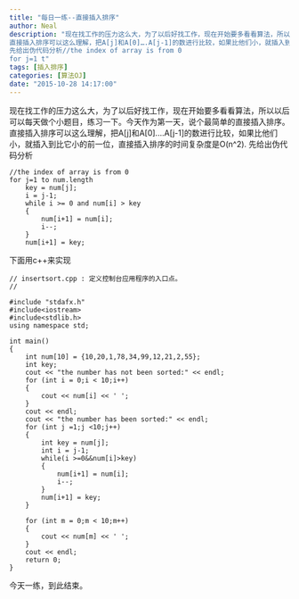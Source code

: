 ```yaml
---
title: "每日一练--直接插入排序"
author: Neal
description: "现在找工作的压力这么大，为了以后好找工作，现在开始要多看看算法，所以以后可以每天做个小题目，练习一下。今天作为第一天，说个最简单的直接插入排序。 
直接插入排序可以这么理解，把A[j]和A[0]….A[j-1]的数进行比较，如果比他们小，就插入到比它小的前一位，直接插入排序的时间复杂度是O(n^2). 
先给出伪代码分析//the index of array is from 0
for j=1 t"
tags: [插入排序]
categories: [算法OJ]
date: "2015-10-28 14:17:00"
---
```

现在找工作的压力这么大，为了以后好找工作，现在开始要多看看算法，所以以后可以每天做个小题目，练习一下。今天作为第一天，说个最简单的直接插入排序。
直接插入排序可以这么理解，把A[j]和A[0]....A[j-1]的数进行比较，如果比他们小，就插入到比它小的前一位，直接插入排序的时间复杂度是O(n^2).
先给出伪代码分析

```
//the index of array is from 0
for j=1 to num.length
	key = num[j];
	i = j-1;
	while i >= 0 and num[i] > key
	{
		num[i+1] = num[i];
		i--;
	}
	num[i+1] = key;
```
下面用c++来实现

```
// insertsort.cpp : 定义控制台应用程序的入口点。
//

#include "stdafx.h"
#include<iostream>
#include<stdlib.h>
using namespace std;

int main()
{
	int num[10] = {10,20,1,78,34,99,12,21,2,55};
	int key;
	cout << "the number has not been sorted:" << endl;
	for (int i = 0;i < 10;i++)
	{
		cout << num[i] << ' ';
	}
	cout << endl;
	cout << "the number has been sorted:" << endl;
	for (int j =1;j <10;j++)
	{
		int key = num[j];
		int i = j-1;
		while(i >=0&&num[i]>key)
		{
			num[i+1] = num[i];
			i--;
		}
		num[i+1] = key;
	}

	for (int m = 0;m < 10;m++)
	{
		cout << num[m] << ' ';
	}
	cout << endl;
	return 0;
}

```
今天一练，到此结束。
